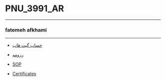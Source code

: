 # PNU_3991_AR
---------
### fatemeh afkhami
----------
- [حساب گیت هاب](https://github.com/fatemehafkhami2000)

- [رزومه](https://fatemehafkhami2000.github.io)

- [SOP](https://fatemehafkhami2000.github.io/SOP/index.html)

- [Certificates](https://github.com/fatemehafkhami2000/certificate)

